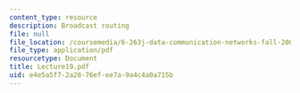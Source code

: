 ```yaml
---
content_type: resource
description: Broadcast routing
file: null
file_location: /coursemedia/6-263j-data-communication-networks-fall-2002/e4e5a5f72a2876efee7a9a4c4a0a715b_Lecture19.pdf
file_type: application/pdf
resourcetype: Document
title: Lecture19.pdf
uid: e4e5a5f7-2a28-76ef-ee7a-9a4c4a0a715b
---
```

